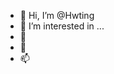 - 👋 Hi, I’m @Hwting
- 👀 I’m interested in ...
- 🌱 
- 💞️ 
- 📫 

<!---
Hwting/Hwting is a ✨ special ✨ repository because its `README.md` (this file) appears on your GitHub profile.
You can click the Preview link to take a look at your changes.
--->
